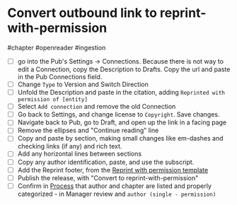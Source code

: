 # Convert outbound link to reprint-with-permission

#chapter #openreader #ingestion

- [ ] go into the Pub's Settings -> Connections. Because there is not way to edit a Connection, copy the Description to Drafts. Copy the url and paste in the Pub Connections field.
- [ ] Change `Type` to Version and Switch Direction
- [ ] Unfold the Description and paste in the citation, adding `Reprinted with permission of [entity]`
- [ ] Select `Add connection` and remove the old Connection
- [ ] Go back to Settings, and change license to `Copyright`. Save changes.
- [ ] Navigate back to Pub, go to Draft, and open up the link in a facing page
- [ ] Remove the ellipses and "Continue reading" line
- [ ] Copy and paste by section, making small changes like em-dashes and checking links (if any) and rich text.
- [ ] Add any horizontal lines between sections
- [ ] Copy any author identification, paste, and use the subscript. 
- [ ] Add the Reprint footer, from the [Reprint with permission template](https://www.mediastudies.press/pub/j7bs6jwh/draft)
- [ ] Publish the release, with "Convert to reprint-with-permission"
- [ ] Confirm in [Process](x-icabmobile://x-callback-url/open?url=https://airtable.com/tblqaFC7NIu8c0kQW/viwmFAzlPEXfq7Us4?blocks=hide) that author and chapter are listed and properly categorized - in Manager review and `author (single - permission)`